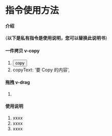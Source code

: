 # 指令使用方法

#### 介绍
{**以下是私有指令是使用说明，您可以替换此说明书**}

#### 一件拷贝 v-copy
<!-- #### 使用说明 -->
1. <button v-copy="copyText">copy</button>
2. copyText: '要 Copy 的内容',

#### 拖拽 v-drag
<!-- #### 使用说明 -->
1. <div v-drag></div>  <!--添加到想要拖动的元素上 -->

#### 使用说明

1. xxxx
2. xxxx
3. xxxx
